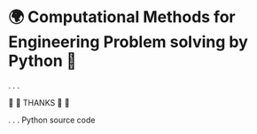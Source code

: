 # :earth_africa: Computational Methods for Engineering Problem solving by Python  :dash:
.
.
.

:green_heart: :green_heart:  THANKS  :green_heart: :green_heart:

.
.
.
Python source code
